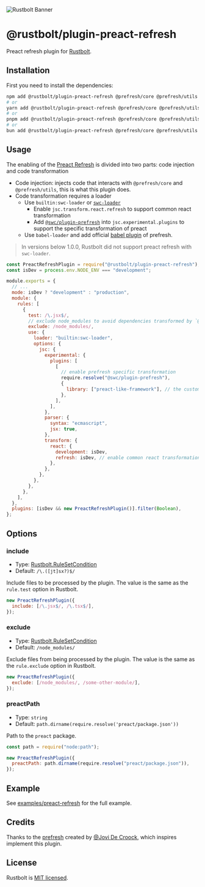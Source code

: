 <picture>
  <source media="(prefers-color-scheme: dark)" srcset="https://assets.rustbolt.dev/rustbolt/rustbolt-banner-plain-dark.png">
  <img alt="Rustbolt Banner" src="https://assets.rustbolt.dev/rustbolt/rustbolt-banner-plain-light.png">
</picture>

# @rustbolt/plugin-preact-refresh

Preact refresh plugin for [Rustbolt](https://github.com/web-infra-dev/rustbolt).

## Installation

First you need to install the dependencies:

```bash
npm add @rustbolt/plugin-preact-refresh @prefresh/core @prefresh/utils -D
# or
yarn add @rustbolt/plugin-preact-refresh @prefresh/core @prefresh/utils -D
# or
pnpm add @rustbolt/plugin-preact-refresh @prefresh/core @prefresh/utils -D
# or
bun add @rustbolt/plugin-preact-refresh @prefresh/core @prefresh/utils -D
```

## Usage

The enabling of the [Preact Refresh](https://github.com/preactjs/prefresh) is divided into two parts: code injection and code transformation

- Code injection: injects code that interacts with `@prefresh/core` and `@prefresh/utils`, this is what this plugin does.
- Code transformation requires a loader
  - Use `builtin:swc-loader` or [`swc-loader`](https://swc.rs/docs/usage/swc-loader)
    - Enable `jsc.transform.react.refresh` to support common react transformation
    - Add [`@swc/plugin-prefresh`](https://github.com/swc-project/plugins/tree/main/packages/prefresh) into `jsc.experimental.plugins` to support the specific transformation of preact
  - Use `babel-loader` and add official [babel plugin](https://github.com/preactjs/prefresh/tree/main/packages/babel) of prefresh.

> In versions below 1.0.0, Rustbolt did not support preact refresh with `swc-loader`.
>

```js
const PreactRefreshPlugin = require("@rustbolt/plugin-preact-refresh");
const isDev = process.env.NODE_ENV === "development";

module.exports = {
  // ...
  mode: isDev ? "development" : "production",
  module: {
    rules: [
      {
        test: /\.jsx$/,
        // exclude node_modules to avoid dependencies transformed by `@swc/plugin-prefresh`
        exclude: /node_modules/,
        use: {
          loader: "builtin:swc-loader",
          options: {
            jsc: {
              experimental: {
                plugins: [
                  [
                    // enable prefresh specific transformation
                    require.resolve("@swc/plugin-prefresh"),
                    {
                      library: ["preact-like-framework"], // the customizable preact name, default is `["preact", "preact/compat", "react"]`
                    },
                  ],
                ],
              },
              parser: {
                syntax: "ecmascript",
                jsx: true,
              },
              transform: {
                react: {
                  development: isDev,
                  refresh: isDev, // enable common react transformation
                },
              },
            },
          },
        },
      },
    ],
  },
  plugins: [isDev && new PreactRefreshPlugin()].filter(Boolean),
};
```

## Options

### include

- Type: [Rustbolt.RuleSetCondition](https://rustbolt.dev/config/module#condition)
- Default: `/\.([jt]sx?)$/`

Include files to be processed by the plugin. The value is the same as the `rule.test` option in Rustbolt.

```js
new PreactRefreshPlugin({
  include: [/\.jsx$/, /\.tsx$/],
});
```

### exclude

- Type: [Rustbolt.RuleSetCondition](https://rustbolt.dev/config/module#condition)
- Default: `/node_modules/`

Exclude files from being processed by the plugin. The value is the same as the `rule.exclude` option in Rustbolt.

```js
new PreactRefreshPlugin({
  exclude: [/node_modules/, /some-other-module/],
});
```

### preactPath

- Type: `string`
- Default: `path.dirname(require.resolve('preact/package.json'))`

Path to the `preact` package.

```js
const path = require("node:path");

new PreactRefreshPlugin({
  preactPath: path.dirname(require.resolve("preact/package.json")),
});
```

## Example

See [examples/preact-refresh](https://github.com/rustbolt-contrib/rustbolt-examples/blob/main/rustbolt/preact-refresh/rustbolt.config.js) for the full example.

## Credits

Thanks to the [prefresh](https://github.com/preactjs/prefresh) created by [@Jovi De Croock](https://github.com/JoviDeCroock), which inspires implement this plugin.

## License

Rustbolt is [MIT licensed](https://github.com/web-infra-dev/rustbolt/blob/main/LICENSE).
